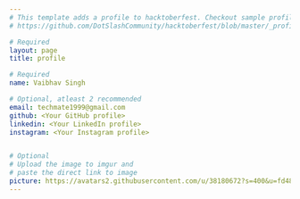 ```yaml
---
# This template adds a profile to hacktoberfest. Checkout sample profile at
# https://github.com/DotSlashCommunity/hacktoberfest/blob/master/_profile/ksdme.md

# Required
layout: page
title: profile

# Required
name: Vaibhav Singh

# Optional, atleast 2 recommended
email: techmate1999@gmail.com
github: <Your GitHub profile> 
linkedin: <Your LinkedIn profile>
instagram: <Your Instagram profile>


# Optional
# Upload the image to imgur and
# paste the direct link to image
picture: https://avatars2.githubusercontent.com/u/38180672?s=400&u=fd484b4c56cfc44bbb8ffab906c2b00fb8b053cc&v=4
---
```


